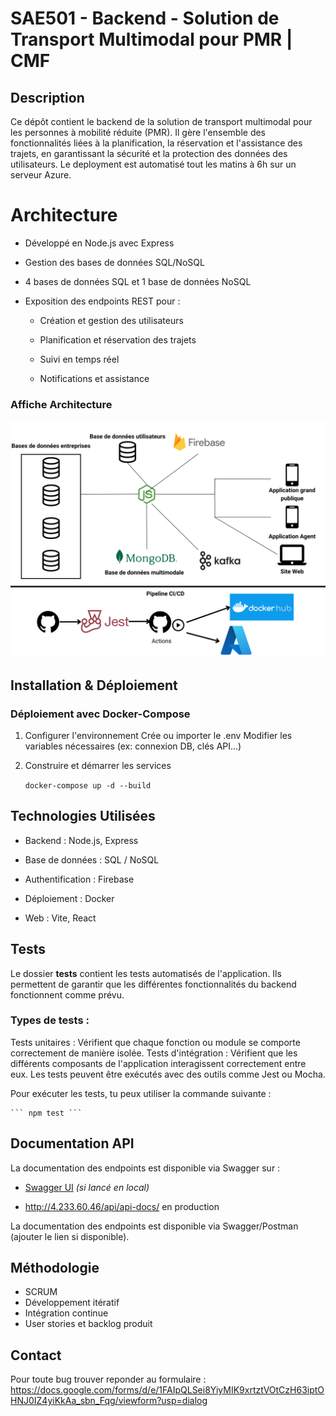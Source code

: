 # SAE501 - Backend - Solution de Transport Multimodal pour PMR | CMF

## Description

Ce dépôt contient le backend de la solution de transport multimodal pour les personnes à mobilité réduite (PMR). Il gère l'ensemble des fonctionnalités liées à la planification, la réservation et l'assistance des trajets, en garantissant la sécurité et la protection des données des utilisateurs.
Le deployment est automatisé tout les matins à 6h sur un serveur Azure.


# Architecture

- Développé en Node.js avec Express

- Gestion des bases de données SQL/NoSQL

- 4 bases de données SQL et 1 base de données NoSQL



- Exposition des endpoints REST pour :


    - Création et gestion des utilisateurs

    - Planification et réservation des trajets

    - Suivi en temps réel

    - Notifications et assistance

### Affiche Architecture

![Logo du projet](./docs/images/Affiche_Archi.png)

## Installation & Déploiement

### Déploiement avec Docker-Compose

1. Configurer l'environnement
    Crée ou importer le .env
    Modifier les variables nécessaires (ex: connexion DB, clés API...)

2. Construire et démarrer les services

    ``` docker-compose up -d --build ``` 


## Technologies Utilisées

- Backend : Node.js, Express

- Base de données : SQL / NoSQL

- Authentification : Firebase

- Déploiement : Docker 

- Web : Vite, React

## Tests
Le dossier __tests__ contient les tests automatisés de l'application. Ils permettent de garantir que les différentes fonctionnalités du backend fonctionnent comme prévu.

### Types de tests :
Tests unitaires : Vérifient que chaque fonction ou module se comporte correctement de manière isolée.
Tests d'intégration : Vérifient que les différents composants de l'application interagissent correctement entre eux.
Les tests peuvent être exécutés avec des outils comme Jest ou Mocha. 

Pour exécuter les tests, tu peux utiliser la commande suivante :

    ``` npm test ```

## Documentation API

La documentation des endpoints est disponible via Swagger sur :

- [Swagger UI](http://localhost/api/api-docs/) *(si lancé en local)*

- http://4.233.60.46/api/api-docs/ en production

La documentation des endpoints est disponible via Swagger/Postman (ajouter le lien si disponible).


## Méthodologie

- SCRUM
- Développement itératif
- Intégration continue
- User stories et backlog produit

## Contact

Pour toute bug trouver reponder au formulaire :
https://docs.google.com/forms/d/e/1FAIpQLSei8YiyMIK9xrtztVOtCzH63iptOHNJ0IZ4yiKkAa_sbn_Fqg/viewform?usp=dialog
